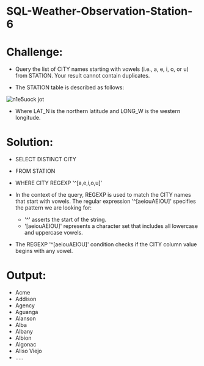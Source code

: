 # SQL-Weather-Observation-Station-6

# Challenge:
- Query the list of CITY names starting with vowels (i.e., a, e, i, o, or u) from STATION. Your result cannot contain duplicates.

- The STATION table is described as follows:

![n1e5uock jot](https://github.com/MarcvWaes/SQL-Weather-Observation-Station-3/assets/120553175/93033af8-77bd-460d-bf7b-fce39386b9e6)

- Where LAT_N is the northern latitude and LONG_W is the western longitude.

# Solution:
- SELECT DISTINCT CITY
- FROM STATION 
- WHERE CITY REGEXP '^[a,e,i,o,u]'

- In the context of the query, REGEXP is used to match the CITY names that start with vowels. The regular expression '^[aeiouAEIOU]' specifies the pattern we are looking for:
  - '^' asserts the start of the string.
  - '[aeiouAEIOU]' represents a character set that includes all lowercase and uppercase vowels.
 
- The REGEXP '^[aeiouAEIOU]' condition checks if the CITY column value begins with any vowel.

# Output:
- Acme 
- Addison 
- Agency 
- Aguanga 
- Alanson 
- Alba 
- Albany 
- Albion 
- Algonac 
- Aliso Viejo 
- .....
